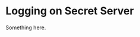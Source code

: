 [title]: # (Logging on Secret Server)
[tags]: # (XXX)
[priority]: # (6866)
# Logging on Secret Server
Something here.
